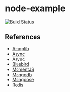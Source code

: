 node-example
============
[![Build Status](https://travis-ci.org/LilMeyer/node-examples.svg?branch=master)](https://travis-ci.org/LilMeyer/node-examples)

References
---
- [Amqplib](https://github.com/squaremo/amqp.node)
- [Async](https://github.com/caolan/async)
- [Async](https://github.com/caolan/async)
- [Bluebird](https://github.com/petkaantonov/bluebird)
- [MomentJS](http://momentjs.com/docs/)
- [Mongodb](https://github.com/mongodb/node-mongodb-native)
- [Mongoose](http://mongoosejs.com/)
- [Redis](https://github.com/mranney/node_redis)
